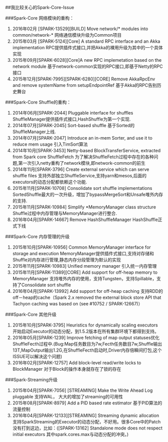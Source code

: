 ##我比较关心的Spark-Core-Issue

###Spark-Core 网络模块的重构：

1. 2016年02月 [SPARK-13529][BUILD] Move network/* modules into common/network-* 网络通信模块升级为Common项目
2. 2015年03月 [SPARK-5124][Core] A standard RPC interface and an Akka implementation RPC提供插件式接口,并把Akka的裸用升级为其中的一个具体实现
3. 2015年09月[SPARK-6028][Core]A new RPC implemetation based on the network module  基于network-common实现的RPC接口,即基于Netty的RPC接口
4. 2015年12月[SPARK-7995][SPARK-6280][CORE] Remove AkkaRpcEnv and remove systemName from setupEndpointRef 基于Akka的RPC告别历史舞台

###Spark-Core Shuffle的重构：

1. 2014年06月[SPARK-2044] Pluggable interface for shuffles ShuffleManager提供插件式接口,HashShuffle为第一个实现.
2. 2014年07月[SPARK-2045] Sort-based shuffle 基于Sorted的ShuffleManager上线.
3. 2014年07月[SPARK-2047] Introduce an in-mem Sorter, and use it to reduce mem usage 引入TimSort算法
4. 2014年10月[SPARK-3453] Netty-based BlockTransferService, extracted from Spark core ShuffleFetch 为了解决ShuffleFetch过程中存在的各种问题,第一次引入netty重构了network模块,即network-common的前生
5. 2014年11月[SPARK-3796] Create external service which can serve shuffle files 支持外部独立ShuffleService,支持yarn和mesos,后面的executors的动态分配都依赖这个功能.
6. 2015年11月[SPARK-10708] Consolidate sort shuffle implementations SortedShuffle最大的一次升级，增加了bypassMergeSort和Unsafe堆外内存的支持.
7. 2015年11月[SPARK-10984] Simplify *MemoryManager class structure Shuffle过程中内存管理与MemoryManager进行整合.
8. 2016年04月[SPARK-14667] Remove HashShuffleManager HashShuffle正式下线

###Spark-Core 内存管理的升级

1. 2015年10月[SPARK-10956] Common MemoryManager interface for storage and execution MemoryManager提供插件式接口,支持对存储和Shuffle对内存进行管理,静态内存分段管理为默认的实现
2. 2015年11月[SPARK-10983] Unified memory manager 引入统一内存管理
3. 2015年11月[SPARK-11389][CORE] Add support for off-heap memory to MemoryManager 支持堆外内存的使用，支持Tungsten，支持Spillable，支持了Consolidate sort shuffle
4. 2016年04月[SPARK-13992] Add support for off-heap caching 支持RDD的off－heap的cache（Spark 2.x removed the external block store API that Tachyon caching was based on (see #10752 / SPARK-12667)）

###Spark-Core 其他升级

1. 2015年10月[SPARK-3795] Heuristics for dynamically scaling executors 开始启动Executor的动态分配，到1.5.2版本在所有集群环境下都得到支持。
2. 2016年05月[SPARK-1239] Improve fetching of map output statuses优化ShuffleFecth过程中.(Bug:Map任务数目为7w,Fecth任务数目7w,Shuffle输出13T,MapOutput输出1.2G,在ShuffleFecth启动时,Driver内存倍瞬间打包,这个ISSUE可以解决这个问题)
3. 2016年02月[SPARK-12757] Add block-level read/write locks to BlockManager 对于Block的操作本身就存在了锁的存在

###Spark-Streaming升级
1. 2015年04月[SPARK-7056] [STREAMING] Make the Write Ahead Log pluggable 支持WAL， 大大的增加了streaming的可用性
2. 2015年08月[SPARK-8979] Add a PID based rate estimator 基于PID算法的流量控制
3. 2016年04月[SPARK-12133][STREAMING] Streaming dynamic allocation 支持SparkStreaming的Executor的动态分配，不好用。很多Core中的Patch没有打到这边，比如：([SPARK-13162] Standalone mode does not respect initial executors 其中spark.cores.max与动态分配的冲突。)